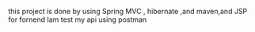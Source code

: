  this project is done by using Spring MVC , hibernate ,and maven,and JSP for fornend
  Iam test my api using postman
